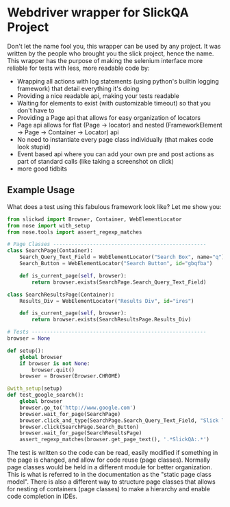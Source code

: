 Webdriver wrapper for SlickQA Project
=====================================

Don't let the name fool you, this wrapper can be used by any project.  It was written by the people who brought you
the slick project, hence the name.  This wrapper has the purpose of making the selenium interface more reliable
for tests with less, more readable code by:

  * Wrapping all actions with log statements (using python's builtin logging framework) that detail everything it's doing
  * Providing a nice readable api, making your tests readable
  * Waiting for elements to exist (with customizable timeout) so that you don't have to
  * Providing a Page api that allows for easy organization of locators
  * Page api allows for flat (Page -> locator) and nested (FrameworkElement -> Page -> Container -> Locator) api
  * No need to instantiate every page class individually (that makes code look stupid)
  * Event based api where you can add your own pre and post actions as part of standard calls (like taking a screenshot on click)
  * more good tidbits


Example Usage
-------------

What does a test using this fabulous framework look like?  Let me show you:

```python
from slickwd import Browser, Container, WebElementLocator
from nose import with_setup
from nose.tools import assert_regexp_matches

# Page Classes --------------------------------------------------
class SearchPage(Container):
    Search_Query_Text_Field = WebElementLocator("Search Box", name="q")
    Search_Button = WebElementLocator("Search Button", id="gbqfba")

    def is_current_page(self, browser):
        return browser.exists(SearchPage.Search_Query_Text_Field)

class SearchResultsPage(Container):
    Results_Div = WebElementLocator("Results Div", id="ires")

    def is_current_page(self, browser):
        return browser.exists(SearchResultsPage.Results_Div)

# Tests ---------------------------------------------------------
browser = None

def setup():
    global browser
    if browser is not None:
        browser.quit()
    browser = Browser(Browser.CHROME)

@with_setup(setup)    
def test_google_search():
    global browser
    browser.go_to('http://www.google.com')
    browser.wait_for_page(SearchPage)
    browser.click_and_type(SearchPage.Search_Query_Text_Field, "Slick Test Manager")
    browser.click(SearchPage.Search_Button)
    browser.wait_for_page(SearchResultsPage)
    assert_regexp_matches(browser.get_page_text(), '.*SlickQA:.*')
```

The test is written so the code can be read, easily modified if something in the page is changed,
and allow for code reuse (page classes).  Normally page classes would be held in a different module
for better organization.  This is what is referred to in the documentation as the "static page class
model".  There is also a different way to structure page classes that allows for nesting of containers
(page classes) to make a hierarchy and enable code completion in IDEs.

